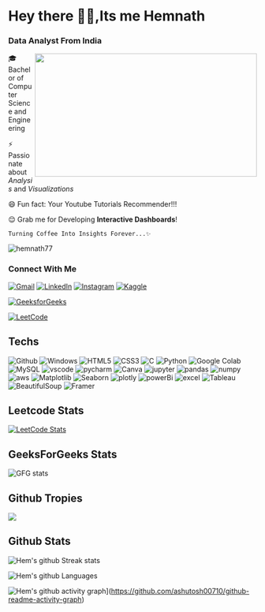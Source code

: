 <h1> Hey there 👋🏻,Its me Hemnath </h1>
 <h3> Data Analyst From India</h3>

<img align=right width = "450" height ="250" src="https://99sbr.github.io/assets/gifs/code.gif"> 

 
🎓 Bachelor of Computer Science and Engineering

⚡ Passionate about *Analysis* and *Visualizations*

😄 Fun fact: Your Youtube Tutorials Recommender!!!

😌 Grab me for Developing **Interactive Dashboards**!


    Turning Coffee Into Insights Forever...✨


<p align="left"> <img src="https://komarev.com/ghpvc/?username=hemnath77&label=%20views&color=blueviolet&style=for-the-badge" alt="hemnath77" /> </p>


<h3>Connect With Me</h3>

[![Gmail](https://img.shields.io/badge/Gmail-D14836?style=flat-square&logo=gmail&logoColor=white)](mailto:hemnath089@gmail.com)
[![LinkedIn](https://img.shields.io/badge/LinkedIn-0077B5?style=flat-square&logo=linkedin&logoColor=white)](https://www.linkedin.com/in/hemnath7)
[![Instagram](https://img.shields.io/badge/Instagram-E4405F?style=flat-square&logo=instagram&logoColor=white)](https://instagram.com/hemboovi_17)
[![Kaggle](https://img.shields.io/badge/Kaggle-20BE00?style=flat-square&logo=kaggle&logoColor=white)](https://www.kaggle.com/hemnath7)



[![GeeksforGeeks](https://img.shields.io/badge/GeeksforGeeks-hemboow1u4-green?style=flat-square&logo=geeksforgeeks)](https://auth.geeksforgeeks.org/user/hemboow1u4/practice/)

[![LeetCode](https://img.shields.io/badge/LeetCode-Hemnath77-orange?style=flat-square&logo=leetcode)](https://leetcode.com/Hemnath77/)




<h2 align="left">Techs</h2>

 ![Github](https://img.shields.io/badge/Github-%234285F4.svg?style=for-the-badge&logo=Github&logoColor=white)  ![Windows](https://img.shields.io/badge/Windows-%234285F4.svg?style=for-the-badge&logo=Windows&logoColor=white)  ![HTML5](https://img.shields.io/badge/html5-%23E34F26.svg?style=for-the-badge&logo=html5&logoColor=white) ![CSS3](https://img.shields.io/badge/css3-%231572B6.svg?style=for-the-badge&logo=css3&logoColor=white) ![C](https://img.shields.io/badge/c-%2300599C.svg?style=for-the-badge&logo=c&logoColor=white) ![Python](https://img.shields.io/badge/python-3670A0?style=for-the-badge&logo=python&logoColor=ffdd54) ![Google Colab](https://img.shields.io/badge/GoogleColab-%234285F4.svg?style=for-the-badge&logo=google-colab&logoColor=white)  ![MySQL](https://img.shields.io/badge/mysql-4479A1.svg?style=for-the-badge&logo=mysql&logoColor=white) ![vscode](https://img.shields.io/badge/vscode-%234285F4.svg?style=for-the-badge&logo=vscode&logoColor=white) 
 ![pycharm](https://img.shields.io/badge/pycharm-%234285F4.svg?style=for-the-badge&logo=pycharm&logoColor=white) 
![Canva](https://img.shields.io/badge/Canva-%2300C4CC.svg?style=for-the-badge&logo=Canva&logoColor=white) 
 ![jupyter](https://img.shields.io/badge/jupyter-%234285F4.svg?style=for-the-badge&logo=jupyter&logoColor=white)  ![pandas](https://img.shields.io/badge/Pandas-%234285F4.svg?style=for-the-badge&logo=Pandas&logoColor=white)  ![numpy](https://img.shields.io/badge/numpy-%234285F4.svg?style=for-the-badge&logo=numpy&logoColor=white)  ![aws](https://img.shields.io/badge/aws-%234285F4.svg?style=for-the-badge&logo=aws&logoColor=white) 
  ![Matplotlib](https://img.shields.io/badge/Matplotlib-%234285F4.svg?style=for-the-badge&logo=Matplotlib&logoColor=white)  ![Seaborn](https://img.shields.io/badge/Seaborn-%234285F4.svg?style=for-the-badge&logo=Seaborn&logoColor=white)  ![plotly](https://img.shields.io/badge/plotly-%234285F4.svg?style=for-the-badge&logo=plotly&logoColor=white) 
  ![powerBi](https://img.shields.io/badge/PowerBi-%234285F4.svg?style=for-the-badge&logo=MicrosoftPowerBi&logoColor=white)  ![excel](https://img.shields.io/badge/Excel-%234285F4.svg?style=for-the-badge&logo=excel&logoColor=white)   ![Tableau](https://img.shields.io/badge/Tableau-%234285F4.svg?style=for-the-badge&logo=Tableau&logoColor=white) 
    ![BeautifulSoup](https://img.shields.io/badge/BeautifulSoup-%234285F4.svg?style=for-the-badge&logo=BeautifulSoup&logoColor=white) 
 ![Framer](https://img.shields.io/badge/Framer-%234285F4.svg?style=for-the-badge&logo=Framer&logoColor=white) 


## Leetcode Stats
[![LeetCode Stats](https://leetcard.jacoblin.cool/Hemnath77?ext=heatmap)](https://leetcode.com/Hemnath77)


## GeeksForGeeks Stats
 <img src="https://gfgstatscard.vercel.app/hemboow1u4" alt="GFG stats" />

## Github Tropies
![](https://github-profile-trophy.vercel.app/?username=hemnath77&theme=radical&no-frame=false&no-bg=false&margin-w=4)



## Github Stats


![Hem's github Streak stats](https://github-readme-streak-stats.herokuapp.com/?user=hemnath77&theme=dark)


![Hem's github Languages](https://github-readme-stats.vercel.app/api/top-langs?username=hemnath77&show_icons=true&locale=en&layout=compact&title_color=green&icon_color=blue&text_color=white&bg_color=0,000000,130F40)
 
![Hem's github activity graph](https://github-readme-activity-graph.vercel.app/graph?username=hemnath77&bg_color=000000&color=ffffff&line=51f565&point=ffffff&area=true&hide_border=true)](https://github.com/ashutosh00710/github-readme-activity-graph)



